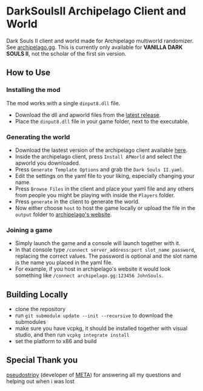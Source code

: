 # DarkSoulsII Archipelago Client and World

Dark Souls II client and world made for Archipelago multiworld randomizer. See [archipelago.gg](https://archipelago.gg/). This is currently only available for **VANILLA DARK SOULS II**, not the scholar of the first sin version.

## How to Use

### Installing the mod

The mod works with a single `dinput8.dll` file.

- Download the dll and apworld files from the [latest release](https://github.com/WildBunnie/DarkSoulsII-Archipelago/releases).
- Place the `dinput8.dll` file in your game folder, next to the executable.

### Generating the world

- Download the lastest version of the archipelago client available [here](https://github.com/ArchipelagoMW/Archipelago/releases/latest).
- Inside the archipelago client, press `Install APWorld` and select the apworld you downloaded.
- Press `Generate Template Options` and grab the `Dark Souls II.yaml`.
- Edit the settings on the yaml file to your liking, especially changing your name.
- Press `Browse Files` in the client and place your yaml file and any others from people you might be playing with inside the `Players` folder.
- Press `generate` in the client to generate the world.
- Now either choose `host` to host the game locally or upload the file in the `output` folder to [archipelago's website](https://archipelago.gg/uploads).

### Joining a game

- Simply launch the game and a console will launch together with it.
- In that console type `/connect server_address:port slot_name password`, replacing the correct values. The password is optional and the slot name is the name you placed in the yaml file.
- For example, if you host in archipelago's website it would look something like `/connect archipelago.gg:123456 JohnSouls`.

## Building Locally

- clone the repository
- run `git submodule update --init --recursive` to download the submodules
- make sure you have vcpkg, it should be installed together with visual studio, and then run `vcpkg integrate install`
- set the platform to x86 and build

## Special Thank you

[pseudostripy](https://github.com/pseudostripy) (developer of [META](https://github.com/pseudostripy/DS2S-META)) for answering all my questions and helping out when i was lost